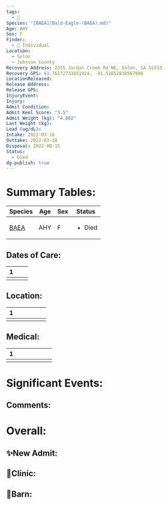 ```yaml
---
tags:
  - 🦅
Species: "[BAEA](Bald-Eagle-(BAEA).md)"
Age: AHY
Sex: F
Finder:
  - 🧑 Individual
Location:
  - Solon
  - Johnson County
Recovery Address: 2355 Jordan Creek Rd NE, Solon, IA 52333
Recovery GPS: 41.76172733451924, -91.51652830567096
LocationReleased: 
Release Address: 
Release GPS: 
InjuryEvent: 
Injury: 
Admit Condition: 
Admit Keel Score: "3.5"
Admit Weight (kg): "4.802"
Last Weight (kg): 
Lead (ug/dL): 
Intake: 2022-03-16
Outtake: 2022-03-18
Disposal: 2022-08-15
Status:
  - Died
dg-publish: true
---
```


# Summary Tables:

| Species                                           | Age | Sex | Status                 |
| ------------------------------------------------- | --- | --- | ---------------------- |
| [BAEA](./Species/Bald-Eagle-(BAEA).md) | AHY | F   | <ul><li>Died</li></ul> |


## Dates of Care:

<div><table class="dataview table-view-table"><thead class="table-view-thead"><tr class="table-view-tr-header"><th class="table-view-th"><span></span><span class="dataview small-text">1</span></th><th class="table-view-th"><span></span></th><th class="table-view-th"><span></span></th></tr></thead><tbody class="table-view-tbody"><tr><td><span></span></td><td><span></span></td><td><span></span></td></tr></tbody></table></div>

## Location:
<div><table class="dataview table-view-table"><thead class="table-view-thead"><tr class="table-view-tr-header"><th class="table-view-th"><span></span><span class="dataview small-text">1</span></th><th class="table-view-th"><span></span></th><th class="table-view-th"><span></span></th><th class="table-view-th"><span></span></th><th class="table-view-th"><span></span></th><th class="table-view-th"><span></span></th></tr></thead><tbody class="table-view-tbody"><tr><td><span></span></td><td><span></span></td><td><span></span></td><td><span></span></td><td><span></span></td><td><span></span></td></tr></tbody></table></div>

## Medical:

<div><table class="dataview table-view-table"><thead class="table-view-thead"><tr class="table-view-tr-header"><th class="table-view-th"><span></span><span class="dataview small-text">1</span></th><th class="table-view-th"><span></span></th><th class="table-view-th"><span></span></th><th class="table-view-th"><span></span></th><th class="table-view-th"><span></span></th><th class="table-view-th"><span></span></th><th class="table-view-th"><span></span></th></tr></thead><tbody class="table-view-tbody"><tr><td><span></span></td><td><span></span></td><td><span></span></td><td><span></span></td><td><span></span></td><td><span></span></td><td><span></span></td></tr></tbody></table></div>

# Significant Events:


## Comments:


# Overall:

## ✨New Admit:



## 🏥Clinic:



## 🏡Barn:


